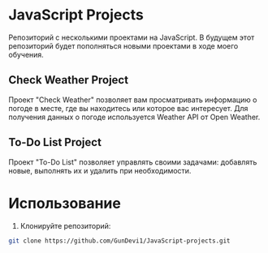 # JavaScript Projects

Репозиторий с несколькими проектами на JavaScript. В будущем этот репозиторий будет пополняться новыми проектами в ходе моего обучения.

## Check Weather Project

Проект "Check Weather" позволяет вам просматривать информацию о погоде в месте, где вы находитесь или которое вас интересует. Для получения данных о погоде используется Weather API от Open Weather.

## To-Do List Project

Проект "To-Do List" позволяет управлять своими задачами: добавлять новые, выполнять их и удалить при необходимости.

# Использование

1. Клонируйте репозиторий:

```bash
git clone https://github.com/GunDevi1/JavaScript-projects.git
